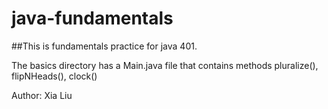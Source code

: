 # java-fundamentals

##This is fundamentals practice for java 401.

The basics directory has a Main.java file that contains methods pluralize(), flipNHeads(), clock()



Author: Xia Liu